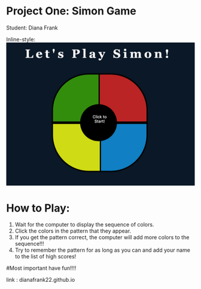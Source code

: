 # Project One: Simon Game

Student: Diana Frank

Inline-style: 
![alt text](simonpicture.png)

# How to Play:
1. Wait for the computer to display the sequence of colors.
2. Click the colors in the pattern that they appear.
3. If you get the pattern correct, the computer will add more colors to the sequence!!!
4. Try to remember the pattern for as long as you can and add your name to the list of high scores!

#Most important have fun!!!! 






link : dianafrank22.github.io
